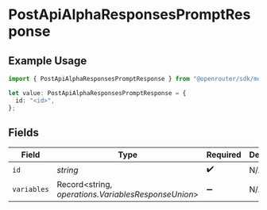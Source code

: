 # PostApiAlphaResponsesPromptResponse

## Example Usage

```typescript
import { PostApiAlphaResponsesPromptResponse } from "@openrouter/sdk/models/operations";

let value: PostApiAlphaResponsesPromptResponse = {
  id: "<id>",
};
```

## Fields

| Field                                               | Type                                                | Required                                            | Description                                         |
| --------------------------------------------------- | --------------------------------------------------- | --------------------------------------------------- | --------------------------------------------------- |
| `id`                                                | *string*                                            | :heavy_check_mark:                                  | N/A                                                 |
| `variables`                                         | Record<string, *operations.VariablesResponseUnion*> | :heavy_minus_sign:                                  | N/A                                                 |